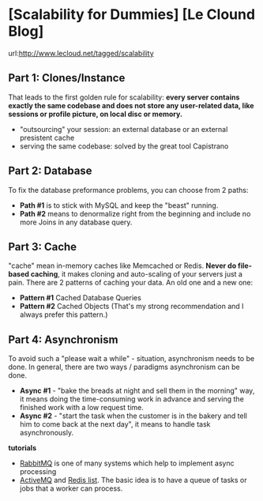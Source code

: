# [Scalability for Dummies] [Le Clound Blog]
url:http://www.lecloud.net/tagged/scalability

## Part 1: Clones/Instance
That leads to the first golden rule for scalability: **every server contains exactly the same codebase and does not store any user-related data, like sessions or profile picture, on local disc or memory.**
* "outsourcing" your session: an external database or an external presistent cache
* serving the same codebase: solved by the great tool Capistrano

## Part 2: Database
To fix the database preformance problems, you can choose from 2 paths:
* **Path #1** is to stick with MySQL and keep the "beast" running.
* **Path #2** means to denormalize right from the beginning and include no more Joins in any database query. 

## Part 3: Cache
"cache" mean in-memory caches like Memcached or Redis.
**Never do file-based caching**, it makes cloning and auto-scaling of your servers just a pain.
There are 2 patterns of caching your data. An old one and a new one:
* **Pattern #1** Cached Database Queries
* **Pattern #2** Cached Objects (That's  my strong recommendation and I always prefer this pattern.)

## Part 4: Asynchronism
To avoid such a "please wait a while" - situation, asynchronism needs to be done.
In general, there are two ways / paradigms asynchronism can be done.
* **Async #1** - "bake the breads at night and sell them in the morning" way, it means doing the time-consuming work in advance and serving the finished work with a low request time.
* **Async #2** - "start the task when the customer is in the bakery and tell him to come back at the next day", it means to handle task asynchronously.

**tutorials**
* [RabbitMQ](https://t.umblr.com/redirect?z=http%3A%2F%2Fwww.rabbitmq.com%2F&t=OTNhMmNkNTgwMjU3N2MwOTQyMzFiZDk1ZmI4OGMwZjE0MWZjMzdiYSxqbHhiaDBWZQ%3D%3D&b=t%3AeE4iDilbUfNhGIklAbjWYQ&p=http%3A%2F%2Fwww.lecloud.net%2Fpost%2F9699762917%2Fscalability-for-dummies-part-4-asynchronism&m=1) is one of many systems which help to implement async processing
* [ActiveMQ](https://t.umblr.com/redirect?z=http%3A%2F%2Factivemq.apache.org%2F&t=ZTFiYjYzYTFkZjQxODNiZTI1M2VkOGE0OWYyNTJiNTNlY2RjNDVhYSxqbHhiaDBWZQ%3D%3D&b=t%3AeE4iDilbUfNhGIklAbjWYQ&p=http%3A%2F%2Fwww.lecloud.net%2Fpost%2F9699762917%2Fscalability-for-dummies-part-4-asynchronism&m=1) and [Redis list](https://t.umblr.com/redirect?z=http%3A%2F%2Fredis.io%2Ftopics%2Fdata-types&t=Njg1MTAyMDc0MDdhNDdmMTA0ZTIxOGZkMmRkMmU3MDg4MjY3MjZmOSxqbHhiaDBWZQ%3D%3D&b=t%3AeE4iDilbUfNhGIklAbjWYQ&p=http%3A%2F%2Fwww.lecloud.net%2Fpost%2F9699762917%2Fscalability-for-dummies-part-4-asynchronism&m=1). The basic idea is to have a queue of tasks or jobs that a worker can process.
